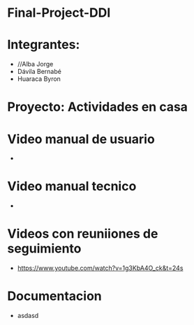 # Final-Project-DDI

# Integrantes: 
- //Alba Jorge
- Dávila Bernabé
- Huaraca Byron

# Proyecto: Actividades en casa


# Video manual de usuario
-

# Video manual tecnico
-

# Videos con reuniiones de seguimiento
- https://www.youtube.com/watch?v=1g3KbA4O_ck&t=24s

# Documentacion 
- asdasd
